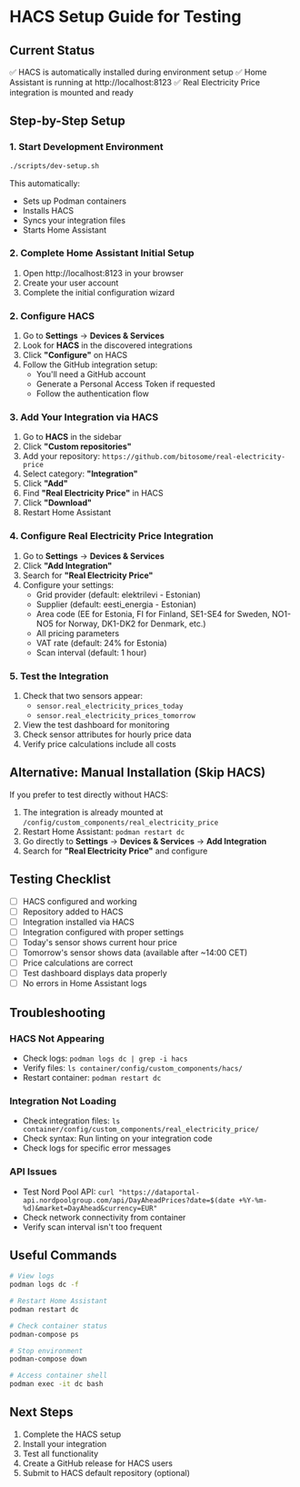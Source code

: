 # HACS Setup Guide for Testing

## Current Status
✅ HACS is automatically installed during environment setup
✅ Home Assistant is running at http://localhost:8123
✅ Real Electricity Price integration is mounted and ready

## Step-by-Step Setup

### 1. Start Development Environment
```bash
./scripts/dev-setup.sh
```
This automatically:
- Sets up Podman containers
- Installs HACS
- Syncs your integration files
- Starts Home Assistant

### 2. Complete Home Assistant Initial Setup
1. Open http://localhost:8123 in your browser
2. Create your user account
3. Complete the initial configuration wizard

### 2. Configure HACS
1. Go to **Settings** → **Devices & Services**
2. Look for **HACS** in the discovered integrations
3. Click **"Configure"** on HACS
4. Follow the GitHub integration setup:
   - You'll need a GitHub account
   - Generate a Personal Access Token if requested
   - Follow the authentication flow

### 3. Add Your Integration via HACS
1. Go to **HACS** in the sidebar
2. Click **"Custom repositories"**
3. Add your repository: `https://github.com/bitosome/real-electricity-price`
4. Select category: **"Integration"**
5. Click **"Add"**
6. Find **"Real Electricity Price"** in HACS
7. Click **"Download"**
8. Restart Home Assistant

### 4. Configure Real Electricity Price Integration
1. Go to **Settings** → **Devices & Services**
2. Click **"Add Integration"**
3. Search for **"Real Electricity Price"**
4. Configure your settings:
   - Grid provider (default: elektrilevi - Estonian)
   - Supplier (default: eesti_energia - Estonian)
   - Area code (EE for Estonia, FI for Finland, SE1-SE4 for Sweden, NO1-NO5 for Norway, DK1-DK2 for Denmark, etc.)
   - All pricing parameters
   - VAT rate (default: 24% for Estonia)
   - Scan interval (default: 1 hour)

### 5. Test the Integration
1. Check that two sensors appear:
   - `sensor.real_electricity_prices_today`
   - `sensor.real_electricity_prices_tomorrow`
2. View the test dashboard for monitoring
3. Check sensor attributes for hourly price data
4. Verify price calculations include all costs

## Alternative: Manual Installation (Skip HACS)

If you prefer to test directly without HACS:

1. The integration is already mounted at `/config/custom_components/real_electricity_price`
2. Restart Home Assistant: `podman restart dc`
3. Go directly to **Settings** → **Devices & Services** → **Add Integration**
4. Search for **"Real Electricity Price"** and configure

## Testing Checklist

- [ ] HACS configured and working
- [ ] Repository added to HACS
- [ ] Integration installed via HACS
- [ ] Integration configured with proper settings
- [ ] Today's sensor shows current hour price
- [ ] Tomorrow's sensor shows data (available after ~14:00 CET)
- [ ] Price calculations are correct
- [ ] Test dashboard displays data properly
- [ ] No errors in Home Assistant logs

## Troubleshooting

### HACS Not Appearing
- Check logs: `podman logs dc | grep -i hacs`
- Verify files: `ls container/config/custom_components/hacs/`
- Restart container: `podman restart dc`

### Integration Not Loading
- Check integration files: `ls container/config/custom_components/real_electricity_price/`
- Check syntax: Run linting on your integration code
- Check logs for specific error messages

### API Issues
- Test Nord Pool API: `curl "https://dataportal-api.nordpoolgroup.com/api/DayAheadPrices?date=$(date +%Y-%m-%d)&market=DayAhead&currency=EUR"`
- Check network connectivity from container
- Verify scan interval isn't too frequent

## Useful Commands

```bash
# View logs
podman logs dc -f

# Restart Home Assistant
podman restart dc

# Check container status
podman-compose ps

# Stop environment
podman-compose down

# Access container shell
podman exec -it dc bash
```

## Next Steps

1. Complete the HACS setup
2. Install your integration
3. Test all functionality
4. Create a GitHub release for HACS users
5. Submit to HACS default repository (optional)
